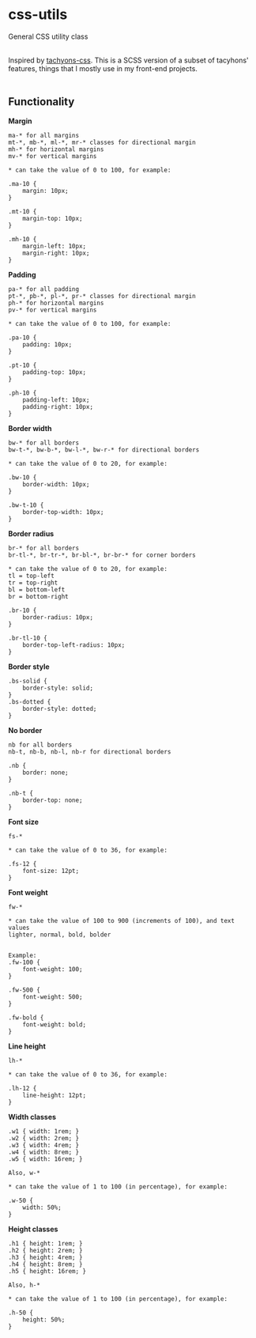 # css-utils
General CSS utility class<br />
<br />

Inspired by [tachyons-css](https://github.com/tachyons-css/tachyons/). This is a SCSS version of a subset of tacyhons' features, things that I mostly use in my front-end projects.<br />
<br />

## Functionality

**Margin**<br />
```
ma-* for all margins
mt-*, mb-*, ml-*, mr-* classes for directional margin
mh-* for horizontal margins
mv-* for vertical margins

* can take the value of 0 to 100, for example:

.ma-10 {
    margin: 10px;
}

.mt-10 {
    margin-top: 10px;
}

.mh-10 {
    margin-left: 10px;
    margin-right: 10px;
}
```

**Padding**<br />
```
pa-* for all padding
pt-*, pb-*, pl-*, pr-* classes for directional margin
ph-* for horizontal margins
pv-* for vertical margins

* can take the value of 0 to 100, for example:

.pa-10 {
    padding: 10px;
}

.pt-10 {
    padding-top: 10px;
}

.ph-10 {
    padding-left: 10px;
    padding-right: 10px;
}
```


**Border width**<br />
```
bw-* for all borders
bw-t-*, bw-b-*, bw-l-*, bw-r-* for directional borders

* can take the value of 0 to 20, for example:

.bw-10 {
    border-width: 10px;
}

.bw-t-10 {
    border-top-width: 10px;
}
```

**Border radius**<br />
```
br-* for all borders
br-tl-*, br-tr-*, br-bl-*, br-br-* for corner borders

* can take the value of 0 to 20, for example:
tl = top-left
tr = top-right
bl = bottom-left
br = bottom-right

.br-10 {
    border-radius: 10px;
}

.br-tl-10 {
    border-top-left-radius: 10px;
}
```

**Border style**<br />
```
.bs-solid {
    border-style: solid;
}
.bs-dotted {
    border-style: dotted;
}
```

**No border**<br />
```
nb for all borders
nb-t, nb-b, nb-l, nb-r for directional borders

.nb {
    border: none;
}

.nb-t {
    border-top: none;
}
```

**Font size**<br />
```
fs-*

* can take the value of 0 to 36, for example:

.fs-12 {
    font-size: 12pt;
}
```

**Font weight**<br />
```
fw-*

* can take the value of 100 to 900 (increments of 100), and text values
lighter, normal, bold, bolder


Example:
.fw-100 {
    font-weight: 100;
}

.fw-500 {
    font-weight: 500;
}

.fw-bold {
    font-weight: bold;
}
```

**Line height**<br />
```
lh-*

* can take the value of 0 to 36, for example:

.lh-12 {
    line-height: 12pt;
}
```

**Width classes**<br />
```
.w1 { width: 1rem; }
.w2 { width: 2rem; }
.w3 { width: 4rem; }
.w4 { width: 8rem; }
.w5 { width: 16rem; }

Also, w-*

* can take the value of 1 to 100 (in percentage), for example:

.w-50 {
    width: 50%;
}
```

**Height classes**<br />
```
.h1 { height: 1rem; }
.h2 { height: 2rem; }
.h3 { height: 4rem; }
.h4 { height: 8rem; }
.h5 { height: 16rem; }

Also, h-*

* can take the value of 1 to 100 (in percentage), for example:

.h-50 {
    height: 50%;
}
```
